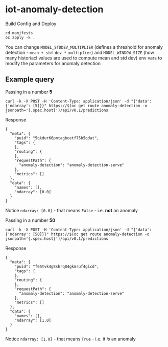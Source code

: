 # iot-anomaly-detection

Build Config and Deploy 

```
cd manifests 
oc apply -k .
```

You can change `MODEL_STDDEV_MULTIPLIER` (defines a threshold for anomaly detection - `mean + std dev * multiplier`) and `MODEL_WINDOW_SIZE` (how many historiacl values are used to compute mean and std dev) env vars to modify the parameters for anomaly detection

## Example query

Passing in a number **5**

```
curl -k -X POST -H 'Content-Type: application/json' -d "{'data': {'ndarray': [5]}}" https://$(oc get route anomaly-detection -o jsonpath='{.spec.host}')/api/v0.1/predictions
```

Response

```
{
  "meta": {
    "puid": "5qkdur66pmtagbcetf75b5qdat",
    "tags": {
    },
    "routing": {
    },
    "requestPath": {
      "anomaly-detection": "anomaly-detection-serve"
    },
    "metrics": []
  },
  "data": {
    "names": [],
    "ndarray": [0.0]
  }
}
```

Notice `ndarray: [0.0]` - that means `False` - i.e. **not** an anomaly

Passing in a number **50**

```
curl -k -X POST -H 'Content-Type: application/json' -d "{'data': {'ndarray': [50]}}" https://$(oc get route anomaly-detection -o jsonpath='{.spec.host}')/api/v0.1/predictions
```

Response

```
{
  "meta": {
    "puid": "f05tvk4g8shrq84gkmruf4gicd",
    "tags": {
    },
    "routing": {
    },
    "requestPath": {
      "anomaly-detection": "anomaly-detection-serve"
    },
    "metrics": []
  },
  "data": {
    "names": [],
    "ndarray": [1.0]
  }
}
```

Notice `ndarray: [1.0]` - that means `True` - i.e. it *is* an anomaly